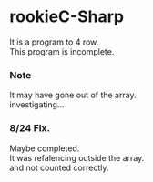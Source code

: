 # rookieC-Sharp
It is a program to 4 row.<br>
This program is incomplete.

### Note
It may have gone out of the array.<br>
investigating...

### 8/24 Fix.
Maybe completed.<br>
It was refalencing outside the array.<br>
and not counted correctly.
